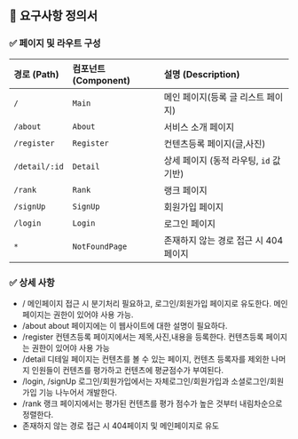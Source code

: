 ## 📄 요구사항 정의서

### ✅ 페이지 및 라우트 구성

| 경로 (Path)   | 컴포넌트 (Component) | 설명 (Description)                      |
| :------------ | :------------------- | :-------------------------------------- |
| `/`           | `Main`               | 메인 페이지(등록 글 리스트 페이지)      |
| `/about`      | `About`              | 서비스 소개 페이지                      |
| `/register`   | `Register`           | 컨텐츠등록 페이지(글,사진)              |
| `/detail/:id` | `Detail`             | 상세 페이지 (동적 라우팅, `id` 값 기반) |
| `/rank`       | `Rank`               | 랭크 페이지                             |
| `/signUp`     | `SignUp`             | 회원가입 페이지                         |
| `/login`      | `Login`              | 로그인 페이지                           |
| `*`           | `NotFoundPage`       | 존재하지 않는 경로 접근 시 404 페이지   |

### ✅ 상세 사항

- / 메인페이지 접근 시 분기처리 필요하고, 로그인/회원가입 페이지로 유도한다. 메인페이지는 권한이 있어야 사용 가능.
- /about about 페이지에는 이 웹사이트에 대한 설명이 필요하다.
- /register 컨텐츠등록 페이지에서는 제목,사진,내용을 등록한다. 컨텐츠등록 페이지는 권한이 있어야 사용 가능
- /detail 디테일 페이지는 컨텐츠를 볼 수 있는 페이지, 컨텐츠 등록자를 제외한 나머지 인원들이 컨텐츠를 평가하고 컨텐츠에 평균점수가 부여된다.
- /login, /signUp 로그인/회원가입에서는 자체로그인/회원가입과 소셜로그인/회원가입 기능 나누어서 개발한다.
- /rank 랭크 페이지에서는 평가된 컨텐츠를 평가 점수가 높은 것부터 내림차순으로 정렬한다.
- 존재하지 않는 경로 접근 시 404페이지 및 메인페이지로 유도
